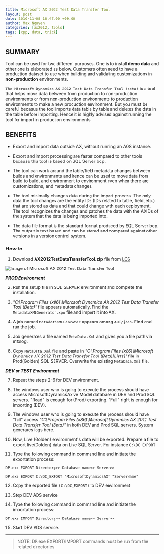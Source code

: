 ```yaml
---
title: Microsoft AX 2012 Test Data Transfer Tool
layout: post
date: 2016-11-08 18:47:00 +09:00
author: Max Nguyen
categories: [ax2012, tools]
tags: [xpp, data, trick]
---
```


## SUMMARY

Tool can be used for two different purposes. One is to install **demo data** and other one is elaborated as below. Customers often need to have a production dataset to use when building and validating customizations in **non-production** environments.

`The Microsoft Dynamics AX 2012 Test Data Transfer Tool (beta)` is a tool that helps move data between from production to non-production environments or from non-production environments to production environments to make a new production environment. But you must be careful becasue the tool imports data table by table and deletes the data in the table before importing. Hence it is highly advised against running the tool for import in production environments.

## BENEFITS

* Export and import data outside AX, without running an AOS instance.

* Export and import processing are faster compared to other tools because this tool is based on SQL Server bcp.

* The tool can work around the table/field metadata changes between builds and environments and hence can be used to move data from build to build, and environment to environment even when there are customizations, and metadata changes.

* The tool minimally changes data during the import process. The only data the tool changes are the entity IDs (IDs related to table, field, etc.) that are stored as data and that could change with each deployment. The tool recognizes the changes and patches the data with the AXIDs of the system that the data is being imported into.

* The data file format is the standard format produced by SQL Server bcp. The output is text based and can be stored and compared against other versions in a version control system.

<!--excerpt-->

### How to

1. Download **AX2012TestDataTransferTool.zip** file from [LCS](https://lcs.dynamics.com/)

![Image of Microsoft AX 2012 Test Data Transfer Tool](https://dynamics365.github.io/assets/Microsoft_Dyanmics_AX_2012_Test_Data_Transfer_Tool.png "ahihi")

**_PROD Environment_**

2. Run the setup file in SQL SERVER environment and complete the installation.

3. *"C:\Program Files (x86)\Microsoft Dynamics AX 2012 Test Data Transfer Tool (Beta)"* file appears automatically. Find the `MetadataXMLGenerator.xpo` file and import it into AX.

4. A job named `MetadataXMLGenrator` appears among `AOT/jobs`. Find and run the job.

5. Job generates a file named `MetaData.Xml` and gives you a file path via infolog.

6. Copy `MetaData.Xml` file and paste in *"C:\Program Files (x86)\Microsoft Dynamics AX 2012 Test Data Transfer Tool (Beta)\[Lists]"* file in Prod(Golden) SQL SERVER. Overwrite the existing `MetaData.Xml` file.

**_DEV or TEST Environment_**

7. Repeat the steps 2-6 for DEV environment.

8. The windows user who is going to execute the process should have access MicrosoftDynamicsAx ve Model database in DEV and Prod SQL servers. "Read" is enough for (Prod) exporting. "Full" right is enough for importing (DEV).

9. The windows user who is going to execute the process should have "full" access *"C:\Program Files (x86)\Microsoft Dynamics AX 2012 Test Data Transfer Tool (Beta)"* in both DEV and Prod SQL servers. System generates logs here.

10. Now, Live (Golden) environment's data will be exported. Prepare a file to export live(Golden) data on Live SQL Server. For instance `C:\DC_EXPORT`

11. Type the following command in command line and initiate the exportation process:

`DP.exe EXPORT Directory>> Database name>> Server>>`

`DP.exe EXPORT C:\DC_EXPORT "MicrosoftDynamicsAX" "ServerName"`

12. Copy the exported file `(C:\DC_EXPORT)` to DEV environment

13. Stop DEV AOS service

14. Type the following command in command line and initiate the importation process:


`DP.exe IMPORT Directory>> Database name>> Server>>`


15. Start DEV AOS service.
------
>NOTE: DP.exe EXPORT/IMPORT commands must be run from the related directories

